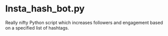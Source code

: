 # Insta_hash_bot.py
Really nifty Python script which increases followers and engagement based on a specified list of hashtags. 

